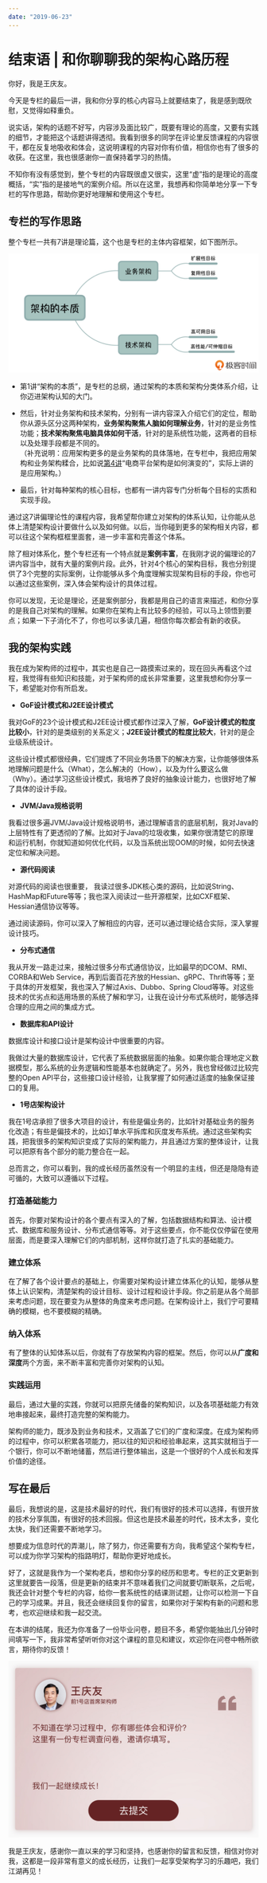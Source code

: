 ```yaml
---
date: "2019-06-23"
---  
```

      
# 结束语 | 和你聊聊我的架构心路历程
你好，我是王庆友。

今天是专栏的最后一讲，我和你分享的核心内容马上就要结束了，我是感到既欣慰，又觉得如释重负。

说实话，架构的话题不好写，内容涉及面比较广，既要有理论的高度，又要有实践的细节，才能把这个话题讲得透彻。我看到很多的同学在评论里反馈课程的内容很干，都在反复地吸收和体会，这说明课程的内容对你有价值，相信你也有了很多的收获。在这里，我也很感谢你一直保持着学习的热情。

不知你有没有感觉到，整个专栏的内容既很虚又很实，这里“虚”指的是理论的高度概括，“实”指的是接地气的案例介绍。所以在这里，我想再和你简单地分享一下专栏的写作思路，帮助你更好地理解和使用这个专栏。

## 专栏的写作思路

整个专栏一共有7讲是理论篇，这个也是专栏的主体内容框架，如下图所示。

![](./httpsstatic001geekbangorgresourceimaged516d50f83ee90b87ff3cf525f24274f9616.jpg)

* 第1讲“架构的本质”，是专栏的总纲，通过架构的本质和架构分类体系介绍，让你迈进架构认知的大门。

* 然后，针对业务架构和技术架构，分别有一讲内容深入介绍它们的定位，帮助你从源头区分这两种架构，**业务架构聚焦人脑如何理解业务**，针对的是业务性功能；**技术架构聚焦电脑具体如何干活**，针对的是系统性功能，这两者的目标以及处理手段都是不同的。  
  （补充说明：应用架构更多的是业务架构的具体落地，在专栏中，我把应用架构和业务架构糅合，比如说[第4讲](https://time.geekbang.org/column/article/205832)“电商平台架构是如何演变的”，实际上讲的是应用架构。）

* 最后，针对每种架构的核心目标，也都有一讲内容专门分析每个目标的实质和实现手段。

<!-- [[[read_end]]] -->

通过这7讲偏理论性的课程内容，我希望帮你建立对架构的体系认知，让你能从总体上清楚架构设计要做什么以及如何做。以后，当你碰到更多的架构相关内容，都可以往这个架构框框里面套，进一步丰富和完善这个体系。

除了相对体系化，整个专栏还有一个特点就是**案例丰富**，在我刚才说的偏理论的7讲内容当中，就有大量的案例片段。此外，针对4个核心的架构目标，我也分别提供了3个完整的实际案例，让你能够从多个角度理解实现架构目标的手段，你也可以通过这些案例，深入体会架构设计的具体过程。

你可以发现，无论是理论，还是案例部分，我都是用自己的语言来描述，和你分享的是我自己对架构的理解。如果你在架构上有比较多的经验，可以马上领悟到要点；如果一下子消化不了，你也可以多读几遍，相信你每次都会有新的收获。

## 我的架构实践

我在成为架构师的过程中，其实也是自己一路摸索过来的，现在回头再看这个过程，我觉得有些知识和技能，对于架构师的成长非常重要，这里我想和你分享一下，希望能对你有所启发。

* **GoF设计模式和J2EE设计模式**

我对GoF的23个设计模式和J2EE设计模式都作过深入了解，**GoF设计模式的粒度比较小**，针对的是类级别的关系定义；**J2EE设计模式的粒度比较大**，针对的是企业级系统设计。

这些设计模式都很经典，它们提炼了不同业务场景下的解决方案，让你能够很体系地理解问题是什么（What），怎么解决的（How），以及为什么要这么做（Why）。通过学习这些设计模式，我培养了良好的抽象设计能力，也很好地了解了具体的设计手段。

* **JVM/Java规格说明**

我看过很多遍JVM/Java设计规格说明书，通过理解语言的底层机制，我对Java的上层特性有了更透彻的了解。比如对于Java的垃圾收集，如果你很清楚它的原理和运行机制，你就知道如何优化代码，以及当系统出现OOM的时候，如何去快速定位和解决问题。

* **源代码阅读**

对源代码的阅读也很重要， 我读过很多JDK核心类的源码，比如说String、HashMap和Future等等；我也深入阅读过一些开源框架，比如CXF框架、Hessian通信协议等等。

通过阅读源码，你可以深入了解相应的内容，还可以通过理论结合实际，深入掌握设计技巧。

* **分布式通信**

我从开发一路走过来，接触过很多分布式通信协议，比如最早的DCOM、RMI、CORBA和Web Service，再到后面百花齐放的Hessian、gRPC、Thrift等等；至于具体的开发框架，我也深入了解过Axis、Dubbo、Spring Cloud等等。对这些技术的优劣点和适用场景的系统了解和学习，让我在设计分布式系统时，能够选择合理的应用之间的集成方式。

* **数据库和API设计**

数据库设计和接口设计是架构设计中很重要的内容。

我做过大量的数据库设计，它代表了系统数据层面的抽象。如果你能合理地定义数据模型，那么系统的业务逻辑和性能基本也就确定了。另外，我也曾经做过比较完整的Open API平台，这些接口设计经验，让我掌握了如何通过适度的抽象保证接口的复用。

* **1号店架构设计**

我在1号店承担了很多大项目的设计，有些是偏业务的，比如针对基础业务的服务化改造；有些是偏技术的，比如订单水平拆库和灰度发布系统。通过这些架构实践，把我很多的架构知识变成了实际的架构能力，并且通过方案的整体设计，让我可以把原有各个部分的能力整合在一起。

总而言之，你可以看到，我的成长经历虽然没有一个明显的主线，但还是隐隐有迹可循的，大致可以遵循以下过程。

### 打造基础能力

首先，你要对架构设计的各个要点有深入的了解，包括数据结构和算法、设计模式、数据库和服务设计、分布式通信等等。对于这些要点，你不能仅仅停留在使用层面，而是要深入理解它们的内部机制，这样你就打造了扎实的基础能力。

### 建立体系

在了解了各个设计要点的基础上，你需要对架构设计建立体系化的认知，能够从整体上认识架构，清楚架构的设计目标、设计过程和设计手段。你之前是从各个局部来考虑问题，现在要变为从整体的角度来考虑问题。在架构设计上，我们宁可要精确的模糊，也不要模糊的精确。

### 纳入体系

有了整体的认知体系以后，你就有了存放架构内容的框架。然后，你可以从**广度和深度**两个方面，来不断丰富和完善你对架构的认知。

### 实践运用

最后，通过大量的实践，你就可以把原先储备的架构知识，以及各项基础能力有效地串接起来，最终打造完整的架构能力。

架构师的能力，既涉及到业务和技术，又涵盖了它们的广度和深度。在成为架构师的过程中，你可以积累各项能力，把以往的知识和经验串起来，这其实就相当于一个银行，你可以不断地储蓄，然后进行整体输出，这是一个很好的个人成长和发挥价值的途径。

## 写在最后

最后，我想说的是，这是技术最好的时代，我们有很好的技术可以选择，有很开放的技术分享氛围，有很好的技术回报。但这也是技术最差的时代，技术太多，变化太快，我们还需要不断地学习。

想要成为信息时代的弄潮儿，除了努力，你还需要有方向，我希望这个架构专栏，可以成为你学习架构的指路明灯，帮助你更好地成长。

好了，这就是我作为一个架构老兵，想和你分享的经历和思考。专栏的正文更新到这里就要告一段落，但是更新的结束并不意味着我们之间就要切断联系，之后呢，我还会针对整个专栏的内容，给你一套系统性的结课测试题，让你可以检测一下自己的学习成果。并且，我还会继续回复你的留言，如果你对于架构有新的问题和思考，也欢迎继续和我一起交流。

在本讲的结尾，我还为你准备了一份毕业问卷，题目不多，希望你能抽出几分钟时间填写一下，我非常希望听听你对这个课程的意见和建议，欢迎你在问卷中畅所欲言，期待你的反馈！

[![](./httpsstatic001geekbangorgresourceimagee41be4db89b21afe1d2e62e7e515e96f771b.jpg)](https://jinshuju.net/f/pYpw4i)

我是王庆友，感谢你一直以来的学习和坚持，也感谢你的留言和反馈，相信对你对我，这都是一段非常有意义的成长经历，让我们一起享受架构学习的乐趣吧，我们江湖再见！